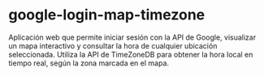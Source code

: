 # google-login-map-timezone
Aplicación web que permite iniciar sesión con la API de Google, visualizar un mapa interactivo y consultar la hora de cualquier ubicación seleccionada. Utiliza la API de TimeZoneDB para obtener la hora local en tiempo real, según la zona marcada en el mapa.
